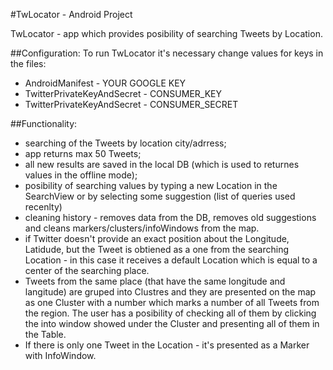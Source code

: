 #TwLocator - Android Project



TwLocator - app which provides posibility of searching Tweets by Location.

##Configuration:
To run TwLocator it's necessary change values for keys in the files:

* AndroidManifest - YOUR GOOGLE KEY
* TwitterPrivateKeyAndSecret - CONSUMER_KEY
* TwitterPrivateKeyAndSecret - CONSUMER_SECRET


##Functionality:
* searching of the Tweets by location city/adrress;
* app returns max 50 Tweets;
* all new results are saved in the local DB (which is used to returnes values in the offline mode);
* posibility of searching values by typing a new Location in the SearchView or by selecting some suggestion (list of queries used recenlty)
* cleaning history - removes data from the DB, removes old suggestions and cleans markers/clusters/infoWindows from the map.
* if Twitter doesn't provide an exact position about the Longitude, Latidude, but the Tweet is obtiened as a one from the searching Location - in this case it receives a default Location which is equal to a center of the searching place.
* Tweets from the same place (that have the same longitude and langitude) are gruped into Clustres and they are presented on the map as one Cluster with a number which marks a number of all Tweets from the region. The user has a posibility of checking all of them by clicking the into window showed under the Cluster and presenting all of them in the Table.
* If there is only one Tweet in the Location - it's presented as a Marker with InfoWindow.
